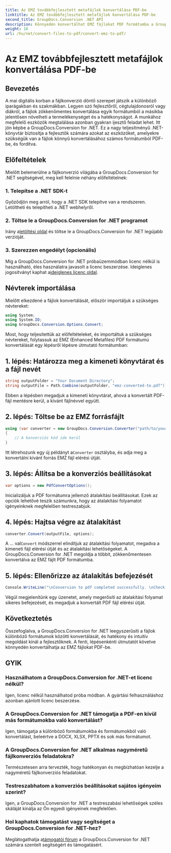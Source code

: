 ```yaml
---
title: Az EMZ továbbfejlesztett metafájlok konvertálása PDF-be
linktitle: Az EMZ továbbfejlesztett metafájlok konvertálása PDF-be
second_title: GroupDocs.Conversion .NET API
description: Könnyedén konvertálhat EMZ fájlokat PDF formátumba a GroupDocs.Conversion for .NET segítségével. Egyszerűsítse a fájlkonverziós feladatokat.
weight: 16
url: /hu/net/convert-files-to-pdf/convert-emz-to-pdf/
---
```


# Az EMZ továbbfejlesztett metafájlok konvertálása PDF-be

## Bevezetés
A mai digitális korban a fájlkonverzió döntő szerepet játszik a különböző iparágakban és szakmákban. Legyen szó fejlesztőről, cégtulajdonosról vagy diákról, a fájlok zökkenőmentes konvertálása egyik formátumból a másikba jelentősen növelheti a termelékenységet és a hatékonyságot. A munkához megfelelő eszközök megtalálása azonban gyakran ijesztő feladat lehet. Itt jön képbe a GroupDocs.Conversion for .NET. Ez a nagy teljesítményű .NET-könyvtár biztosítja a fejlesztők számára azokat az eszközöket, amelyekre szükségük van a fájlok könnyű konvertálásához számos formátumból PDF-be, és fordítva.
## Előfeltételek
Mielőtt belemerülne a fájlkonverzió világába a GroupDocs.Conversion for .NET segítségével, meg kell felelnie néhány előfeltételnek:
### 1. Telepítse a .NET SDK-t
Győződjön meg arról, hogy a .NET SDK telepítve van a rendszeren. Letöltheti és telepítheti a .NET webhelyről.
### 2. Töltse le a GroupDocs.Conversion for .NET programot
 Irány a[letöltési oldal](https://releases.groupdocs.com/conversion/net/) és töltse le a GroupDocs.Conversion for .NET legújabb verzióját.
### 3. Szerezzen engedélyt (opcionális)
 Míg a GroupDocs.Conversion for .NET próbaüzemmódban licenc nélkül is használható, éles használatra javasolt a licenc beszerzése. Ideiglenes jogosítványt kaphat a[ideiglenes licenc oldal](https://purchase.groupdocs.com/temporary-license/).

## Névterek importálása
Mielőtt elkezdené a fájlok konvertálását, először importáljuk a szükséges névtereket:
```csharp
using System;
using System.IO;
using GroupDocs.Conversion.Options.Convert;
```
Most, hogy teljesítettük az előfeltételeket, és importáltuk a szükséges névtereket, folytassuk az EMZ (Enhanced Metafiles) PDF formátumú konvertálását egy lépésről lépésre útmutató formátumban:
## 1. lépés: Határozza meg a kimeneti könyvtárat és a fájl nevét
```csharp
string outputFolder = "Your Document Directory";
string outputFile = Path.Combine(outputFolder, "emz-converted-to.pdf");
```
Ebben a lépésben megadjuk a kimeneti könyvtárat, ahová a konvertált PDF-fájl mentésre kerül, a kívánt fájlnévvel együtt.
## 2. lépés: Töltse be az EMZ forrásfájlt
```csharp
using (var converter = new GroupDocs.Conversion.Converter("path/to/your/emz/file.emz"))
{
    // A konverziós kód ide kerül
}
```
 Itt létrehozunk egy új példányt a`Converter` osztályba, és adja meg a konvertálni kívánt forrás EMZ fájl elérési útját.
## 3. lépés: Állítsa be a konverziós beállításokat
```csharp
var options = new PdfConvertOptions();
```
Inicializáljuk a PDF formátumra jellemző átalakítási beállításokat. Ezek az opciók lehetővé teszik számunkra, hogy az átalakítási folyamatot igényeinknek megfelelően testreszabjuk.
## 4. lépés: Hajtsa végre az átalakítást
```csharp
converter.Convert(outputFile, options);
```
 A ... val`Convert` módszerrel elindítjuk az átalakítási folyamatot, megadva a kimeneti fájl elérési útját és az átalakítási lehetőségeket. A GroupDocs.Conversion for .NET megoldja a többit, zökkenőmentesen konvertálva az EMZ fájlt PDF formátumba.
## 5. lépés: Ellenőrizze az átalakítás befejezését
```csharp
Console.WriteLine("\nConversion to pdf completed successfully. \nCheck output in {0}", outputFolder);
```
Végül megjelenítünk egy üzenetet, amely megerősíti az átalakítási folyamat sikeres befejezését, és megadjuk a konvertált PDF fájl elérési útját.

## Következtetés
Összefoglalva, a GroupDocs.Conversion for .NET leegyszerűsíti a fájlok különböző formátumok közötti konvertálását, és hatékony és intuitív megoldást kínál a fejlesztőknek. A fenti, lépésenkénti útmutatót követve könnyedén konvertálhatja az EMZ fájlokat PDF-be.
## GYIK
### Használhatom a GroupDocs.Conversion for .NET-et licenc nélkül?
Igen, licenc nélkül használhatod próba módban. A gyártási felhasználáshoz azonban ajánlott licenc beszerzése.
### A GroupDocs.Conversion for .NET támogatja a PDF-en kívül más formátumokba való konvertálást?
Igen, támogatja a különböző formátumokba és formátumokból való konvertálást, beleértve a DOCX, XLSX, PPTX és sok más formátumot.
### A GroupDocs.Conversion for .NET alkalmas nagyméretű fájlkonverziós feladatokra?
Természetesen arra tervezték, hogy hatékonyan és megbízhatóan kezelje a nagyméretű fájlkonverziós feladatokat.
### Testreszabhatom a konverziós beállításokat sajátos igényeim szerint?
Igen, a GroupDocs.Conversion for .NET a testreszabási lehetőségek széles skáláját kínálja az Ön egyedi igényeinek megfelelően.
### Hol kaphatok támogatást vagy segítséget a GroupDocs.Conversion for .NET-hez?
 Meglátogathatja a[támogatói fórum](https://forum.groupdocs.com/c/conversion/11) a GroupDocs.Conversion for .NET számára szentelt segítségért és támogatásért.